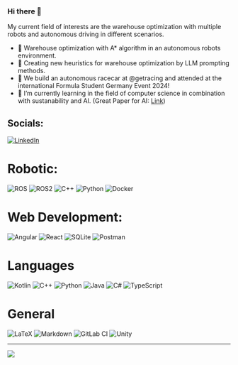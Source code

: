 ### Hi there 👋
 
My current field of interests are the warehouse optimization with multiple robots and autonomous driving in different scenarios.

- 🔭 Warehouse optimization with A* algorithm in an autonomous robots environment.
- 🔭 Creating new heuristics for warehouse optimization by LLM prompting methods. 
- 🚗 We build an autonomous racecar at @getracing and attended at the international Formula Student Germany Event 2024!
- 🌱 I’m currently learning in the field of computer science in combination with sustanability and AI. (Great Paper for AI: [Link](https://link.springer.com/article/10.1007/s43681-021-00043-6))

## Socials:
[![LinkedIn](https://img.shields.io/badge/LinkedIn-%230077B5.svg?logo=linkedin&logoColor=white)](https://www.linkedin.com/in/nico-koltermann-2a5a02203) 

# Robotic:
![ROS](https://img.shields.io/badge/ros-%230A0FF9.svg?style=for-the-badge&logo=ros&logoColor=white)
![ROS2](https://img.shields.io/badge/ros2-%236e71f5.svg?style=for-the-badge&logo=ros&logoColor=white)
![C++](https://img.shields.io/badge/c++-%2300599C.svg?style=for-the-badge&logo=c%2B%2B&logoColor=white)
![Python](https://img.shields.io/badge/python-3670A0?style=for-the-badge&logo=python&logoColor=ffdd54)
![Docker](https://img.shields.io/badge/docker-%230db7ed.svg?style=for-the-badge&logo=docker&logoColor=white)

# Web Development:
![Angular](https://img.shields.io/badge/angular-%23DD0031.svg?style=for-the-badge&logo=angular&logoColor=white)
![React](https://img.shields.io/badge/react-%2320232a.svg?style=for-the-badge&logo=react&logoColor=%2361DAFB)
![SQLite](https://img.shields.io/badge/sqlite-%2307405e.svg?style=for-the-badge&logo=sqlite&logoColor=white)
![Postman](https://img.shields.io/badge/Postman-FF6C37?style=for-the-badge&logo=postman&logoColor=white) 

# Languages
![Kotlin](https://img.shields.io/badge/Kotlin-7F52FF?style=for-the-badge&logo=Kotlin&logoColor=white)
![C++](https://img.shields.io/badge/c++-%2300599C.svg?style=for-the-badge&logo=c%2B%2B&logoColor=white)
![Python](https://img.shields.io/badge/python-3670A0?style=for-the-badge&logo=python&logoColor=ffdd54)
![Java](https://img.shields.io/badge/java-%23ED8B00.svg?style=for-the-badge&logo=openjdk&logoColor=white) 
![C#](https://img.shields.io/badge/c%23-%23239120.svg?style=for-the-badge&logo=c-sharp&logoColor=white)
![TypeScript](https://img.shields.io/badge/typescript-%23007ACC.svg?style=for-the-badge&logo=typescript&logoColor=white)

# General
![LaTeX](https://img.shields.io/badge/latex-%23008080.svg?style=for-the-badge&logo=latex&logoColor=white)
![Markdown](https://img.shields.io/badge/markdown-%23000000.svg?style=for-the-badge&logo=markdown&logoColor=white)
![GitLab CI](https://img.shields.io/badge/gitlab%20ci-%23181717.svg?style=for-the-badge&logo=gitlab&logoColor=white)
![Unity](https://img.shields.io/badge/unity-%23000000.svg?style=for-the-badge&logo=unity&logoColor=white)

---

![](https://github-readme-stats.vercel.app/api/top-langs/?username=nico-koltermann&theme=dark&hide_border=false&include_all_commits=true&count_private=true&layout=compact)

<!--
**nico-koltermann/nico-koltermann** is a ✨ _special_ ✨ repository because its `README.md` (this file) appears on your GitHub profile.

Here are some ideas to get you started:

- 🔭 I’m currently working on ...
- 🌱 I’m currently learning ...
- 👯 I’m looking to collaborate on ...
- 🤔 I’m looking for help with ...
- 💬 Ask me about ...
- 📫 How to reach me: ...
- 😄 Pronouns: ...
- ⚡ Fun fact: ...
-->
